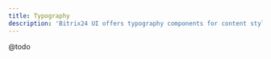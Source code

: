 ```yaml
---
title: Typography
description: 'Bitrix24 UI offers typography components for content styling.'
---
```


@todo
